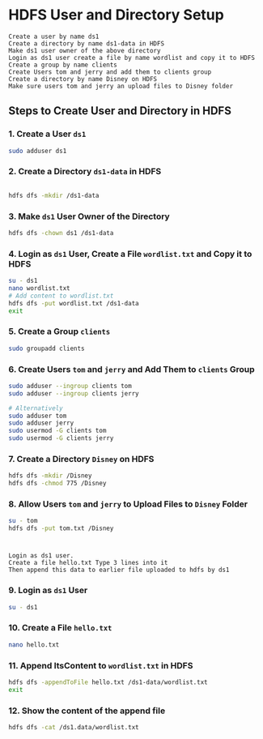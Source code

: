
# HDFS User and Directory Setup
    Create a user by name ds1 
    Create a directory by name ds1-data in HDFS 
    Make ds1 user owner of the above directory 
    Login as ds1 user create a file by name wordlist and copy it to HDFS 
    Create a group by name clients 
    Create Users tom and jerry and add them to clients group 
    Create a directory by name Disney on HDFS 
    Make sure users tom and jerry an upload files to Disney folder


## Steps to Create User and Directory in HDFS

### 1. Create a User `ds1`
```sh
sudo adduser ds1
```

### 2. Create a Directory `ds1-data` in HDFS
```sh

hdfs dfs -mkdir /ds1-data
```

### 3. Make `ds1` User Owner of the Directory
```sh
hdfs dfs -chown ds1 /ds1-data
```

### 4. Login as `ds1` User, Create a File `wordlist.txt` and Copy it to HDFS
```sh
su - ds1
nano wordlist.txt
# Add content to wordlist.txt
hdfs dfs -put wordlist.txt /ds1-data
exit
```

### 5. Create a Group `clients`
```sh
sudo groupadd clients
```

### 6. Create Users `tom` and `jerry` and Add Them to `clients` Group
```sh
sudo adduser --ingroup clients tom 
sudo adduser --ingroup clients jerry

# Alternatively
sudo adduser tom 
sudo adduser jerry
sudo usermod -G clients tom 
sudo usermod -G clients jerry
```

### 7. Create a Directory `Disney` on HDFS
```sh
hdfs dfs -mkdir /Disney
hdfs dfs -chmod 775 /Disney
```

### 8. Allow Users `tom` and `jerry` to Upload Files to `Disney` Folder
```sh
su - tom
hdfs dfs -put tom.txt /Disney
```

#
    Login as ds1 user.
    Create a file hello.txt Type 3 lines into it 
    Then append this data to earlier file uploaded to hdfs by ds1

### 9. Login as `ds1` User 
```sh
su - ds1
```
### 10. Create a File `hello.txt`
```sh
nano hello.txt
```

### 11. Append ItsContent to `wordlist.txt` in HDFS
```sh
hdfs dfs -appendToFile hello.txt /ds1-data/wordlist.txt
exit
```
### 12. Show the content of the append file
```sh
hdfs dfs -cat /ds1.data/wordlist.txt
